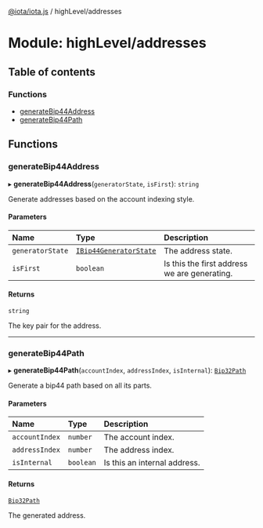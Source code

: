 [@iota/iota.js](../README.md) / highLevel/addresses

# Module: highLevel/addresses

## Table of contents

### Functions

- [generateBip44Address](highLevel_addresses.md#generatebip44address)
- [generateBip44Path](highLevel_addresses.md#generatebip44path)

## Functions

### generateBip44Address

▸ **generateBip44Address**(`generatorState`, `isFirst`): `string`

Generate addresses based on the account indexing style.

#### Parameters

| Name | Type | Description |
| :------ | :------ | :------ |
| `generatorState` | [`IBip44GeneratorState`](../interfaces/models_IBip44GeneratorState.IBip44GeneratorState.md) | The address state. |
| `isFirst` | `boolean` | Is this the first address we are generating. |

#### Returns

`string`

The key pair for the address.

___

### generateBip44Path

▸ **generateBip44Path**(`accountIndex`, `addressIndex`, `isInternal`): [`Bip32Path`](../classes/crypto_bip32Path.Bip32Path.md)

Generate a bip44 path based on all its parts.

#### Parameters

| Name | Type | Description |
| :------ | :------ | :------ |
| `accountIndex` | `number` | The account index. |
| `addressIndex` | `number` | The address index. |
| `isInternal` | `boolean` | Is this an internal address. |

#### Returns

[`Bip32Path`](../classes/crypto_bip32Path.Bip32Path.md)

The generated address.
